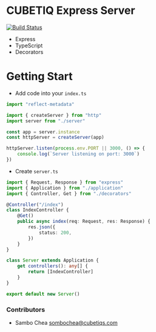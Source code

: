# CUBETIQ Express Server
[![Build Status](https://dci.osa.cubetiqs.com/api/badges/CUBETIQ/cubetiq-express-server/status.svg)](https://dci.osa.cubetiqs.com/CUBETIQ/cubetiq-express-server)

-   Express
-   TypeScript
-   Decorators

# Getting Start

-   Add code into your `index.ts`

```ts
import "reflect-metadata"

import { createServer } from "http"
import server from "./server"

const app = server.instance
const httpServer = createServer(app)

httpServer.listen(process.env.PORT || 3000, () => {
    console.log(`Server listening on port: 3000`)
})
```

-   Create `server.ts`

```ts
import { Request, Response } from "express"
import { Application } from "./application"
import { Controller, Get } from "./decorators"

@Controller("/index")
class IndexController {
    @Get()
    public async index(req: Request, res: Response) {
        res.json({
            status: 200,
        })
    }
}

class Server extends Application {
    get controllers(): any[] {
        return [IndexController]
    }
}

export default new Server()
```

### Contributors

-   Sambo Chea <sombochea@cubetiqs.com>
